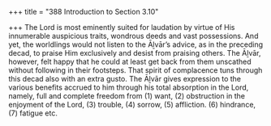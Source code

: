 +++
title = "388 Introduction to Section 3.10"

+++
The Lord is most eminently suited for laudation by virtue of His innumerable auspicious traits, wondrous deeds and vast possessions. And yet, the worldlings would not listen to the Āḻvār’s advice, as in the preceding decad, to praise Him exclusively and desist from praising others. The Āḻvār, however, felt happy that he could at least get back from them unscathed without following in their footsteps. That spirit of complacence tuns through this decad also with an extra gusto. The Āḻvār gives expression to the various benefits accrued to him through his total absorption in the Lord, namely, full and complete freedom from (1) want, (2) obstruction in the enjoyment of the Lord, (3) trouble, (4) sorrow, (5) affliction. (6) hindrance, (7) fatigue etc.


